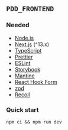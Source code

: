 ## `PDD_FRONTEND`

### Needed

- [Node.js](https://nodejs.org/en)
- [Next.js](https://nextjs.org/) (^13.x)
- [TypeScript](https://www.typescriptlang.org/)
- [Prettier](https://prettier.io/)
- [ESLint](https://eslint.org/)
- [Storybook](https://storybook.js.org/)
- [Mantine](https://mantine.dev/)
- [React Hook Form](https://react-hook-form.com/)
- [zod](https://github.com/colinhacks/zod)
- [Recoil](https://recoiljs.org/)

### Quick start

```
npm ci && npm run dev
```
